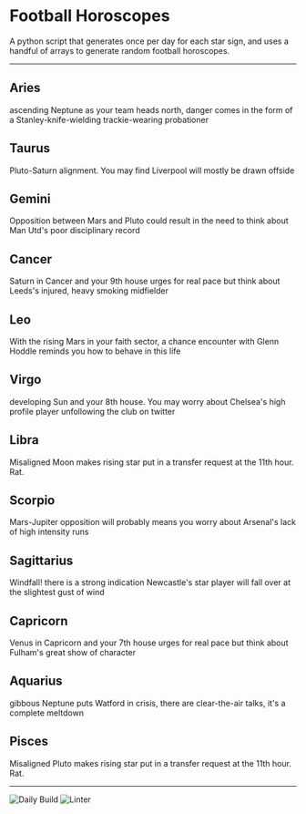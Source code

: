 # Football Horoscopes

A python script that generates once per day for each star sign, and uses a handful of arrays to generate random football horoscopes.

---

<!-- horoscopes_item starts -->
<h2>Aries</h2><p>ascending Neptune as your team heads north, danger comes in the form of a Stanley-knife-wielding trackie-wearing probationer</p><h2>Taurus</h2><p>Pluto-Saturn alignment. You may find Liverpool will mostly be drawn offside</p><h2>Gemini</h2><p>Opposition between Mars and Pluto could result in the need to think about Man Utd's poor disciplinary record</p><h2>Cancer</h2><p>Saturn in Cancer and your 9th house urges for real pace but think about Leeds's injured, heavy smoking midfielder</p><h2>Leo</h2><p>With the rising Mars in your faith sector, a chance encounter with Glenn Hoddle reminds you how to behave in this life</p><h2>Virgo</h2><p>developing Sun and your 8th house. You may worry about Chelsea's high profile player unfollowing the club on twitter</p><h2>Libra</h2><p>Misaligned Moon makes rising star put in a transfer request at the 11th hour. Rat.</p><h2>Scorpio</h2><p>Mars-Jupiter opposition will probably means you worry about Arsenal's lack of high intensity runs</p><h2>Sagittarius</h2><p>Windfall! there is a strong indication Newcastle's star player will fall over at the slightest gust of wind</p><h2>Capricorn</h2><p>Venus in Capricorn and your 7th house urges for real pace but think about Fulham's great show of character</p><h2>Aquarius</h2><p>gibbous Neptune puts Watford in crisis, there are clear-the-air talks, it's a complete meltdown</p><h2>Pisces</h2><p>Misaligned Pluto makes rising star put in a transfer request at the 11th hour. Rat.</p>
<!-- horoscopes_item ends -->

---

![Daily Build](https://github.com/MatBenfield/horofootball.thechels.uk/workflows/Daily%20Build/badge.svg) ![Linter](https://github.com/MatBenfield/horofootball.thechels.uk/workflows/Linter/badge.svg)
